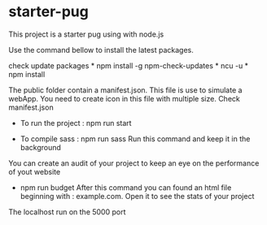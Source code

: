 ﻿# starter-pug

This project is a starter pug using with node.js

Use the command bellow to install the latest packages.

check update packages 
    * npm install -g npm-check-updates
    * ncu -u
    * npm install 

The public folder contain a manifest.json. This file is use to simulate a webApp. You need to create icon in this file with multiple size. Check manifest.json

* To run the project : npm run start

* To compile sass : npm run sass
Run this command and keep it in the background

You can create an audit of your project to keep an eye on the performance of yout website
* npm run budget
After this command you can found an html file beginning with : example.com. Open it to see the stats of your project

The localhost run on the 5000 port
